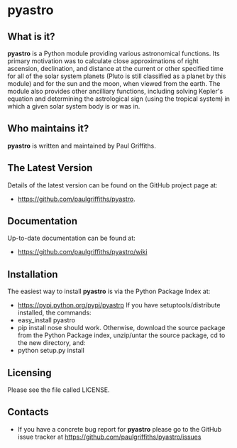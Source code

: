 pyastro
=======

What is it?
-----------
**pyastro** is a Python module providing various astronomical functions. Its
primary motivation was to calculate close approximations of right ascension,
declination, and distance at the current or other specified time for all of
the solar system planets (Pluto is still classified as a planet by this
module) and for the sun and the moon, when viewed from the earth. The module
also provides other ancilliary functions, including solving Kepler's
equation and determining the astrological sign (using the tropical system)
in which a given solar system body is or was in.

Who maintains it?
-----------------
**pyastro** is written and maintained by Paul Griffiths.

The Latest Version
------------------
Details of the latest version can be found on the GitHub project page at:
* <https://github.com/paulgriffiths/pyastro>.

Documentation
-------------
Up-to-date documentation can be found at:
* <https://github.com/paulgriffiths/pyastro/wiki>

Installation
------------
The easiest way to install **pyastro** is via the Python Package Index at:
* <https://pypi.python.org/pypi/pyastro>
If you have setuptools/distribute installed, the commands:
* easy_install pyastro
* pip install nose
should work. Otherwise, download the source package from the Python Package
index, unzip/untar the source package, cd to the new directory, and:
* python setup.py install

Licensing
---------
Please see the file called LICENSE.

Contacts
--------
* If you have a concrete bug report for **pyastro** please go to the GitHub
issue tracker at <https://github.com/paulgriffiths/pyastro/issues>
